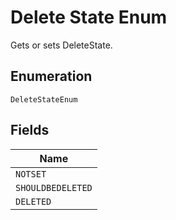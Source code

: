 
# Delete State Enum

Gets or sets DeleteState.

## Enumeration

`DeleteStateEnum`

## Fields

| Name |
|  --- |
| `NOTSET` |
| `SHOULDBEDELETED` |
| `DELETED` |

